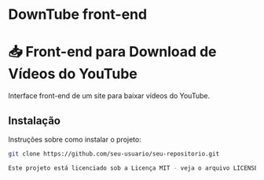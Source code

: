 # DownTube front-end

# 📥 Front-end para Download de Vídeos do YouTube

Interface front-end de um site para baixar vídeos do YouTube.

## Instalação

Instruções sobre como instalar o projeto:

```bash
git clone https://github.com/seu-usuario/seu-repositorio.git

Este projeto está licenciado sob a Licença MIT - veja o arquivo LICENSE para mais detalhes. ```